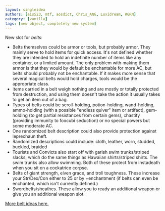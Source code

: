 ```yaml
---
layout: singleidea
authors: [ais523, mtf, aosdict, Chris_ANG, Luxidream, RGRN]
category: [vanilla]
tags: [new object, completely new system]
---
```

New slot for _belts_:
* Belts themselves could be armor or tools, but probably armor. They mainly serve to hold items for quick access. It's not defined whether they are intended to hold an indefinite number of items like any container, or a limited amount. The only problem with making them armor is that they would by default be enchantable for more AC, but belts should probably not be enchantable. If it makes more sense that several magical belts would hold charges, tools would be the appropriate class.
* Items carried in a belt weigh nothing and are mostly or totally protected from destruction, and using them doesn't take the action it usually takes to get an item out of a bag.
* Types of belts could be scroll-holding, potion-holding, wand-holding, ammo-holding (with a possible "endless quiver" item or artifact), gem-holding (to get partial resistances from certain gems), chastity (providing immunity to foocubi seduction) or no special powers but some moderate AC.
* One randomized belt description could also provide protection against leprechaun theft.
* Randomized descriptions could include: cloth, leather, worn, studded, buckled, braided
* Tourists and Convicts also start off with garish swim trunks/striped slacks, which do the same things as Hawaiian shirts/striped shirts. The swim trunks also allow swimming. Both of these protect from instadeath when you sit on a cockatrice corpse.
* Belts of giant strength, elven grace, and troll toughness. These increase your Str/Dex/Con either to 25 or by +enchantment (if belts can even be enchanted, which isn't currently defined.)
* Swordbelts/sheathes. These allow you to ready an additional weapon or give you an additional weapon slot.

[More belt ideas here.](https://nethackwiki.com/wiki/User:Red_kangaroo/YANIs/Items#Belts)
